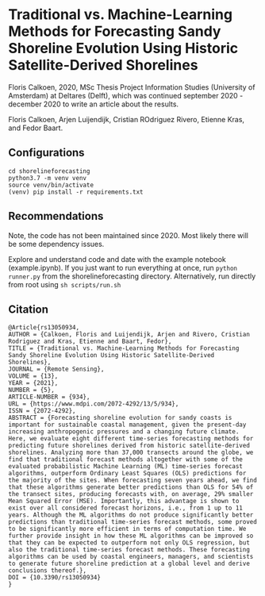 # Traditional vs. Machine-Learning Methods for Forecasting Sandy Shoreline Evolution Using Historic Satellite-Derived Shorelines

Floris Calkoen, 2020, MSc Thesis Project Information Studies (University of Amsterdam) at
Deltares (Delft), which was continued september 2020 - december 2020 to write an article about
the results.  

Floris Calkoen, Arjen Luijendijk, Cristian ROdriguez Rivero, Etienne Kras, and Fedor
Baart.  

## Configurations

```shell script
cd shorelineforecasting
python3.7 -m venv venv 
source venv/bin/activate 
(venv) pip install -r requirements.txt 
```

## Recommendations

Note, the code has not been maintained since 2020. Most likely there will be some dependency
issues.  

Explore and understand code and date with the example notebook (example.ipynb). If you just want to run everything
at once, run ```python runner.py``` from the shorelineforecasting directory. Alternatively, run directly from root using
```sh scripts/run.sh```

## Citation

```
@Article{rs13050934,
AUTHOR = {Calkoen, Floris and Luijendijk, Arjen and Rivero, Cristian Rodriguez and Kras, Etienne and Baart, Fedor},
TITLE = {Traditional vs. Machine-Learning Methods for Forecasting Sandy Shoreline Evolution Using Historic Satellite-Derived Shorelines},
JOURNAL = {Remote Sensing},
VOLUME = {13},
YEAR = {2021},
NUMBER = {5},
ARTICLE-NUMBER = {934},
URL = {https://www.mdpi.com/2072-4292/13/5/934},
ISSN = {2072-4292},
ABSTRACT = {Forecasting shoreline evolution for sandy coasts is important for sustainable coastal management, given the present-day increasing anthropogenic pressures and a changing future climate. Here, we evaluate eight different time-series forecasting methods for predicting future shorelines derived from historic satellite-derived shorelines. Analyzing more than 37,000 transects around the globe, we find that traditional forecast methods altogether with some of the evaluated probabilistic Machine Learning (ML) time-series forecast algorithms, outperform Ordinary Least Squares (OLS) predictions for the majority of the sites. When forecasting seven years ahead, we find that these algorithms generate better predictions than OLS for 54% of the transect sites, producing forecasts with, on average, 29% smaller Mean Squared Error (MSE). Importantly, this advantage is shown to exist over all considered forecast horizons, i.e., from 1 up to 11 years. Although the ML algorithms do not produce significantly better predictions than traditional time-series forecast methods, some proved to be significantly more efficient in terms of computation time. We further provide insight in how these ML algorithms can be improved so that they can be expected to outperform not only OLS regression, but also the traditional time-series forecast methods. These forecasting algorithms can be used by coastal engineers, managers, and scientists to generate future shoreline prediction at a global level and derive conclusions thereof.},
DOI = {10.3390/rs13050934}
}
